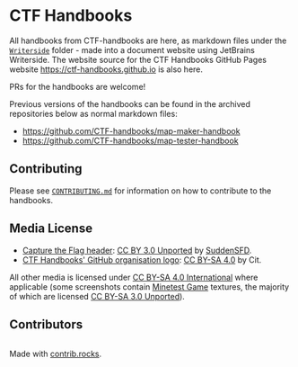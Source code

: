 # CTF Handbooks
All handbooks from CTF-handbooks are here, as markdown files under the [`Writerside`](./Writerside) folder - made into a document website using JetBrains Writerside.
The website source for the CTF Handbooks GitHub Pages website https://ctf-handbooks.github.io is also here.

PRs for the handbooks are welcome!

Previous versions of the handbooks can be found in the archived repositories below as normal markdown files:
* https://github.com/CTF-handbooks/map-maker-handbook
* https://github.com/CTF-handbooks/map-tester-handbook

## Contributing
Please see [`CONTRIBUTING.md`](./CONTRIBUTING.md) for information on how to contribute to the handbooks.

## Media License
- [Capture the Flag header](Writerside/images/header.png): [CC BY 3.0 Unported](https://creativecommons.org/licenses/by/3.0/) by [SuddenSFD](https://github.com/SuddenSFD).
- [CTF Handbooks' GitHub organisation logo](Writerside/images/logo.png): [CC BY-SA 4.0](https://creativecommons.org/licenses/by-sa/4.0/) by Cit.

All other media is licensed under [CC BY-SA 4.0 International](https://creativecommons.org/licenses/by-sa/4.0/) where applicable (some screenshots contain [Minetest Game](https://github.com/minetest/minetest_game) textures, the majority of which are licensed [CC BY-SA 3.0 Unported](https://creativecommons.org/licenses/by-sa/3.0/)).

## Contributors
<a href="https://github.com/CTF-handbooks/ctf-handbooks.github.io/graphs/contributors">
  <img src="https://contrib.rocks/image?repo=CTF-handbooks/ctf-handbooks.github.io"  alt=""/>
</a>

Made with [contrib.rocks](https://contrib.rocks).
